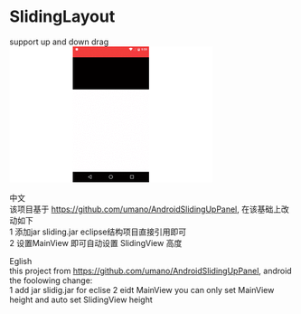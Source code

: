 # SlidingLayout
support up and down drag
<br>
![alt tag](./gif.gif)
<br>

中文<br>
该项目基于 https://github.com/umano/AndroidSlidingUpPanel, 在该基础上改动如下<br>
1 添加jar sliding.jar eclipse结构项目直接引用即可<br>
2 设置MainView 即可自动设置 SlidingView 高度 <br>

Eglish <br>
this project from https://github.com/umano/AndroidSlidingUpPanel, android the foolowing change: <br>
1 add jar slidig.jar for eclise
2 eidt MainView you can only set MainView height and auto set SlidingView height<br>
